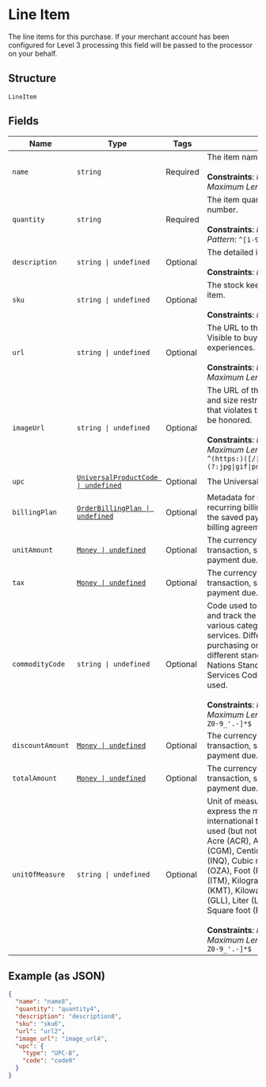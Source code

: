 
# Line Item

The line items for this purchase. If your merchant account has been configured for Level 3 processing this field will be passed to the processor on your behalf.

## Structure

`LineItem`

## Fields

| Name | Type | Tags | Description |
|  --- | --- | --- | --- |
| `name` | `string` | Required | The item name or title.<br><br>**Constraints**: *Minimum Length*: `1`, *Maximum Length*: `127` |
| `quantity` | `string` | Required | The item quantity. Must be a whole number.<br><br>**Constraints**: *Maximum Length*: `10`, *Pattern*: `^[1-9][0-9]{0,9}$` |
| `description` | `string \| undefined` | Optional | The detailed item description.<br><br>**Constraints**: *Maximum Length*: `2048` |
| `sku` | `string \| undefined` | Optional | The stock keeping unit (SKU) for the item.<br><br>**Constraints**: *Maximum Length*: `127` |
| `url` | `string \| undefined` | Optional | The URL to the item being purchased. Visible to buyer and used in buyer experiences.<br><br>**Constraints**: *Minimum Length*: `1`, *Maximum Length*: `2048` |
| `imageUrl` | `string \| undefined` | Optional | The URL of the item's image. File type and size restrictions apply. An image that violates these restrictions will not be honored.<br><br>**Constraints**: *Minimum Length*: `1`, *Maximum Length*: `2048`, *Pattern*: `^(https:)([/\|.\|\w\|\s\|-])*\.(?:jpg\|gif\|png\|jpeg\|JPG\|GIF\|PNG\|JPEG)` |
| `upc` | [`UniversalProductCode \| undefined`](../../doc/models/universal-product-code.md) | Optional | The Universal Product Code of the item. |
| `billingPlan` | [`OrderBillingPlan \| undefined`](../../doc/models/order-billing-plan.md) | Optional | Metadata for merchant-managed recurring billing plans. Valid only during the saved payment method token or billing agreement creation. |
| `unitAmount` | [`Money \| undefined`](../../doc/models/money.md) | Optional | The currency and amount for a financial transaction, such as a balance or payment due. |
| `tax` | [`Money \| undefined`](../../doc/models/money.md) | Optional | The currency and amount for a financial transaction, such as a balance or payment due. |
| `commodityCode` | `string \| undefined` | Optional | Code used to classify items purchased and track the total amount spent across various categories of products and services. Different corporate purchasing organizations may use different standards, but the United Nations Standard Products and Services Code (UNSPSC) is frequently used.<br><br>**Constraints**: *Minimum Length*: `1`, *Maximum Length*: `12`, *Pattern*: `^[a-zA-Z0-9_'.-]*$` |
| `discountAmount` | [`Money \| undefined`](../../doc/models/money.md) | Optional | The currency and amount for a financial transaction, such as a balance or payment due. |
| `totalAmount` | [`Money \| undefined`](../../doc/models/money.md) | Optional | The currency and amount for a financial transaction, such as a balance or payment due. |
| `unitOfMeasure` | `string \| undefined` | Optional | Unit of measure is a standard used to express the magnitude of a quantity in international trade. Most commonly used (but not limited to) examples are: Acre (ACR), Ampere (AMP), Centigram (CGM), Centimetre (CMT), Cubic inch (INQ), Cubic metre (MTQ), Fluid ounce (OZA), Foot (FOT), Hour (HUR), Item (ITM), Kilogram (KGM), Kilometre (KMT), Kilowatt (KWT), Liquid gallon (GLL), Liter (LTR), Pounds (LBS), Square foot (FTK).<br><br>**Constraints**: *Minimum Length*: `1`, *Maximum Length*: `12`, *Pattern*: `^[a-zA-Z0-9_'.-]*$` |

## Example (as JSON)

```json
{
  "name": "name8",
  "quantity": "quantity4",
  "description": "description8",
  "sku": "sku6",
  "url": "url2",
  "image_url": "image_url4",
  "upc": {
    "type": "UPC-B",
    "code": "code0"
  }
}
```


